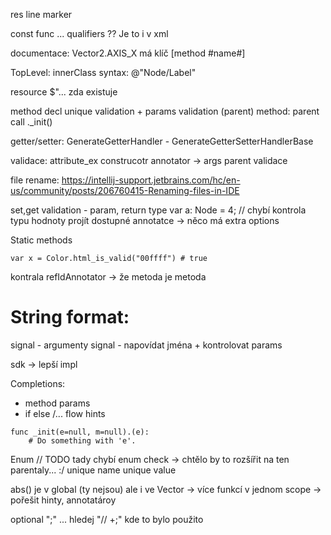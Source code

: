 res line marker




const func ... qualifiers ?? Je to i v xml

documentace:
Vector2.AXIS_X má klíč [method #name#]

TopLevel: innerClass
syntax: @"Node/Label"

resource $"...  zda existuje

method decl unique validation + params validation (parent)
method: parent call ._init()

getter/setter:
GenerateGetterHandler - GenerateGetterSetterHandlerBase

validace: attribute_ex
construcotr annotator -> args parent validace

file rename:
https://intellij-support.jetbrains.com/hc/en-us/community/posts/206760415-Renaming-files-in-IDE

set,get validation - param, return type
var a: Node = 4; // chybí kontrola typu hodnoty
projít dostupné annotatce -> něco má extra options

Static methods
```
var x = Color.html_is_valid("00ffff") # true
```

kontrala refIdAnnotator -> že metoda je metoda  

# String format:
signal - argumenty
signal - napovídat jména + kontrolovat params

sdk -> lepší impl

Completions:
- method params
- if else /...  flow hints

```
func _init(e=null, m=null).(e):
    # Do something with 'e'.
```

Enum
// TODO tady chybí enum check -> chtělo by to rozšířit na ten parentaly... :/
unique name
unique value

abs() je v global (ty nejsou) ale i ve Vector 
-> více funkcí v jednom scope -> pořešit hinty, annotatároy

optional ";" ... hledej "// +;" kde to bylo použito
